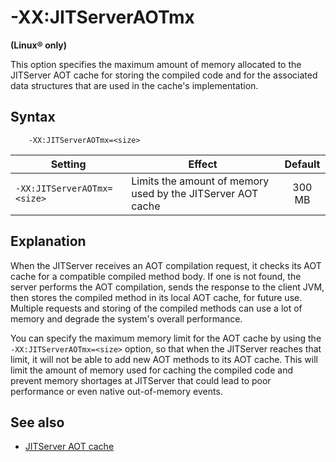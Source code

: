 <!--
* Copyright (c) 2017, 2023 IBM Corp. and others
*
* This program and the accompanying materials are made
* available under the terms of the Eclipse Public License 2.0
* which accompanies this distribution and is available at
* https://www.eclipse.org/legal/epl-2.0/ or the Apache
* License, Version 2.0 which accompanies this distribution and
* is available at https://www.apache.org/licenses/LICENSE-2.0.
*
* This Source Code may also be made available under the
* following Secondary Licenses when the conditions for such
* availability set forth in the Eclipse Public License, v. 2.0
* are satisfied: GNU General Public License, version 2 with
* the GNU Classpath Exception [1] and GNU General Public
* License, version 2 with the OpenJDK Assembly Exception [2].
*
* [1] https://www.gnu.org/software/classpath/license.html
* [2] https://openjdk.org/legal/assembly-exception.html
*
* SPDX-License-Identifier: EPL-2.0 OR Apache-2.0 OR GPL-2.0-only WITH Classpath-exception-2.0 OR GPL-2.0-only WITH OpenJDK-assembly-exception-1.0
-->

# -XX:JITServerAOTmx

**(Linux&reg; only)**

This option specifies the maximum amount of memory allocated to the JITServer AOT cache for storing the compiled code and for the associated data structures that are used in the cache's implementation.

## Syntax

        -XX:JITServerAOTmx=<size>

| Setting                 | Effect | Default                                                                            |
|-------------------------|--------|:----------------------------------------------------------------------------------:|
| `-XX:JITServerAOTmx=<size>`    | Limits the amount of memory used by the JITServer AOT cache |  300 MB                       |

## Explanation

When the JITServer receives an AOT compilation request, it checks its AOT cache for a compatible compiled method body. If one is not found, the server performs the AOT compilation, sends the response to the client JVM, then stores the compiled method in its local AOT cache, for future use. Multiple requests and storing of the compiled methods can use a lot of memory and degrade the system's overall performance.

You can specify the maximum memory limit for the AOT cache by using the `-XX:JITServerAOTmx=<size>` option, so that when the JITServer reaches that limit, it will not be able to add new AOT methods to its AOT cache. This will limit the amount of memory used for caching the compiled code and prevent memory shortages at JITServer that could lead to poor performance or even native out-of-memory events.

## See also

- [JITServer AOT cache](jitserver_tuning.md#jitserver-aot-cache)

<!-- ==== END OF TOPIC ==== xxjitserveraotmx.md ==== -->
